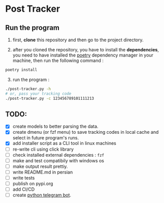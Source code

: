 # Post Tracker

## Run the program
1. first, **clone** this repository and then go to the project directory.

2. after you cloned the repository, you have to install the **dependencies**, you need to have installed the [poetry](https://python-poetry.org/) dependency manager in your machine, then run the following command :
```bash
poetry install
```
3. run the program :
```bash
./post-tracker.py -h
# or, pass your tracking code
./post-tracker.py -c 123456789101111213
```



## TODO:
- [x] create models to better parsing the data.
- [x] create dmenu (or fzf menu) to save tracking codes in local cache and select in future program's runs.
- [x] add installer script as a CLI tool in linux machines
- [ ] re-write cli using click library
- [ ] check installed external dependencies : `fzf`
- [ ] make and test compatibily with windows os
- [ ] make output result prettiy.
- [ ] write README.md in persian
- [ ] write tests
- [ ] publish on pypi.org
- [ ] add CI/CD
- [ ] create [python telegram bot](https://github.com/amiraref/post-tracker-bot).
